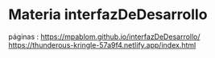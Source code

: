 # Materia interfazDeDesarrollo
páginas : https://mpablom.github.io/interfazDeDesarrollo/ <br/>
         https://thunderous-kringle-57a9f4.netlify.app/index.html
